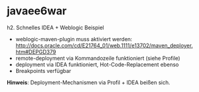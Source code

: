 # javaee6war

h2. Schnelles IDEA + Weblogic Beispiel

- weblogic-maven-plugin muss aktiviert werden: http://docs.oracle.com/cd/E21764_01/web.1111/e13702/maven_deployer.htm#DEPGD379
- remote-deployment via Kommandozeile funktioniert (siehe Profile)
- deployment via IDEA funktioniert, Hot-Code-Replacement ebenso
- Breakpoints verfügbar

**Hinweis**: Deployment-Mechanismen via Profil + IDEA beißen sich.

